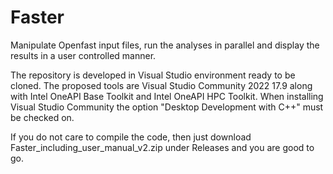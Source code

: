 # Faster
Manipulate Openfast input files, run the analyses in parallel and display the results in a user controlled manner.

The repository is developed in Visual Studio environment ready to be cloned.
The proposed tools are Visual Studio Community 2022 17.9 along with Intel OneAPI Base Toolkit and Intel OneAPI HPC Toolkit. 
When installing Visual Studio Community the option "Desktop Development with C++" must be checked on.

If you do not care to compile the code, then just download Faster_including_user_manual_v2.zip under Releases and you are good to go.
